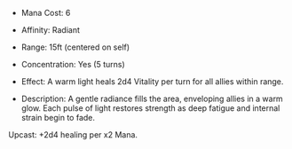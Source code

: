 - Mana Cost: 6
    
- Affinity: Radiant
    
- Range: 15ft (centered on self)
    
- Concentration: Yes (5 turns)
    
- Effect: A warm light heals 2d4 Vitality per turn for all allies within range.
    
- Description: A gentle radiance fills the area, enveloping allies in a warm glow. Each pulse of light restores strength as deep fatigue and internal strain begin to fade.
    

Upcast: +2d4 healing per x2 Mana.
